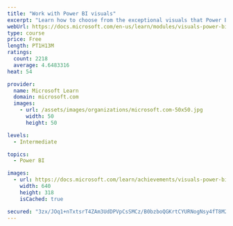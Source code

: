 ```yaml
---
title: "Work with Power BI visuals"
excerpt: "Learn how to choose from the exceptional visuals that Power BI makes available to you. Formatting visuals will direct the user’s attention to exactly where you want it, while helping to make the visual easier to read and interpret. You will also learn about how to use key performance indicators (KPIs)."
webUrl: https://docs.microsoft.com/en-us/learn/modules/visuals-power-bi/
type: course
price: Free
length: PT1H13M
ratings:
  count: 2218
  average: 4.6483316
heat: 54

provider:
  name: Microsoft Learn
  domain: microsoft.com
  images:
    - url: /assets/images/organizations/microsoft.com-50x50.jpg
      width: 50
      height: 50

levels:
  - Intermediate

topics:
  - Power BI

images:
  - url: https://docs.microsoft.com/learn/achievements/visuals-power-bi-social.png
    width: 640
    height: 318
    isCached: true

secured: "3zx/JOq1+nTxtsrT4ZAm3UdDPVpCsSMCz/B0bzboQGKrtCYURNogNsy4fT8M2m/C1omv5JB1Za+gSW3KWdgw49ivjkkLjXL8ybAxoYSdB50cnNfXMdgvRG7ktHP/mAjCdzzCSIM0YtAvbpVLXIkvz5tgS81QGL3qrHj1WRQ3BACnpGzfWmqGxpNjVmIoEqeKSyN7PDL5GloqQ2+xtOCczfVapalGWSjdRxbamdqb76rIbdOT6OnjY9Q+UhSftIrq5gKkmI0UcGmZTvQhT5l8VYASfB/WJNvMwVJTwzOkB9UsKRZvOU4ZBAG+7MjEkvKMSVdsn2my83MWrO6iKgLgXWadW8Yoh015C6CnQvryQHfVBcHe4IaWV3NCFcyaVM8Ncf5fv2RSTDnSasjszx7KE9j7zf2IBAaPo8DYdhcbueg=;dnZAeJq6t+RCDMeDItqKmQ=="
---
```


